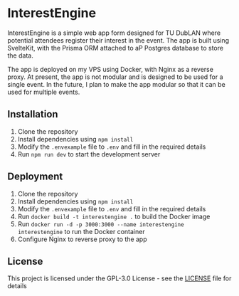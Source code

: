 # InterestEngine

InterestEngine is a simple web app form designed for TU DubLAN where potential attendees register their interest in the event. The app is built using SvelteKit, with the Prisma ORM attached to aP Postgres database to store the data.

The app is deployed on my VPS using Docker, with Nginx as a reverse proxy.
At present, the app is not modular and is designed to be used for a single event. In the future, I plan to make the app modular so that it can be used for multiple events.

## Installation

1. Clone the repository
2. Install dependencies using `npm install`
3. Modify the `.envexample` file to `.env` and fill in the required details
4. Run `npm run dev` to start the development server

## Deployment

1. Clone the repository
2. Install dependencies using `npm install`
3. Modify the `.envexample` file to `.env` and fill in the required details
4. Run `docker build -t interestengine .` to build the Docker image
5. Run `docker run -d -p 3000:3000 --name interestengine interestengine` to run the Docker container
6. Configure Nginx to reverse proxy to the app

## License

This project is licensed under the GPL-3.0 License - see the [LICENSE](LICENSE) file for details
